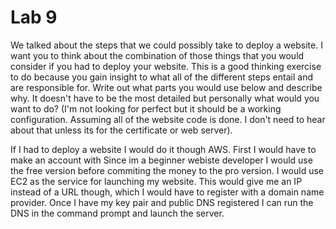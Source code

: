# Lab 9

We talked about the steps that we could possibly take to deploy a website. I want you to think about the combination of those things that you would consider if you had to deploy your website. This is a good thinking exercise to do because you gain insight to what all of the different steps entail and are responsible for. Write out what parts you would use below and describe why. It doesn't have to be the most detailed but personally what would you want to do? (I'm not looking for perfect but it should be a working configuration. Assuming all of the website code is done. I don't need to hear about that unless its for the certificate or web server).

<!-- Answer Down Here -->

If I had to deploy a website I would do it though AWS. First I would have to make an account with Since im a beginner webiste developer I would use the free version before commiting the money to the pro version. I would use EC2 as the service for launching my website. This would give me an IP instead of a URL though, which I would have to register with a domain name provider. Once I have my key pair and public DNS registered I can run the DNS in the command prompt and launch the server.